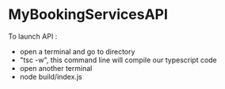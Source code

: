 # MyBookingServicesAPI

To launch API :
  - open a terminal and go to directory
  - "tsc -w", this command line will compile our typescript code
  - open another terminal
  - node build/index.js

